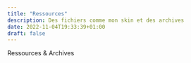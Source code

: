 ```yaml
---
title: "Ressources"
description: Des fichiers comme mon skin et des archives
date: 2022-11-04T19:33:39+01:00
draft: false
---
```


Ressources & Archives
